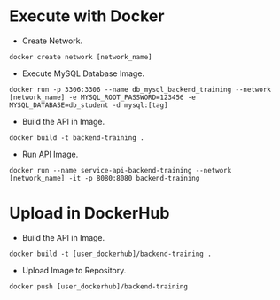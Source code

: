 # Execute with Docker

* Create Network.
```
docker create network [network_name]
```

* Execute MySQL Database Image.
```
docker run -p 3306:3306 --name db_mysql_backend_training --network [network_name] -e MYSQL_ROOT_PASSWORD=123456 -e MYSQL_DATABASE=db_student -d mysql:[tag] 
```

* Build the API in Image.
```
docker build -t backend-training .
```

* Run API Image.
```
docker run --name service-api-backend-training --network [network_name] -it -p 8080:8080 backend-training
```

# Upload in DockerHub
* Build the API in Image.
```
docker build -t [user_dockerhub]/backend-training .
```

* Upload Image to Repository.
```
docker push [user_dockerhub]/backend-training
```